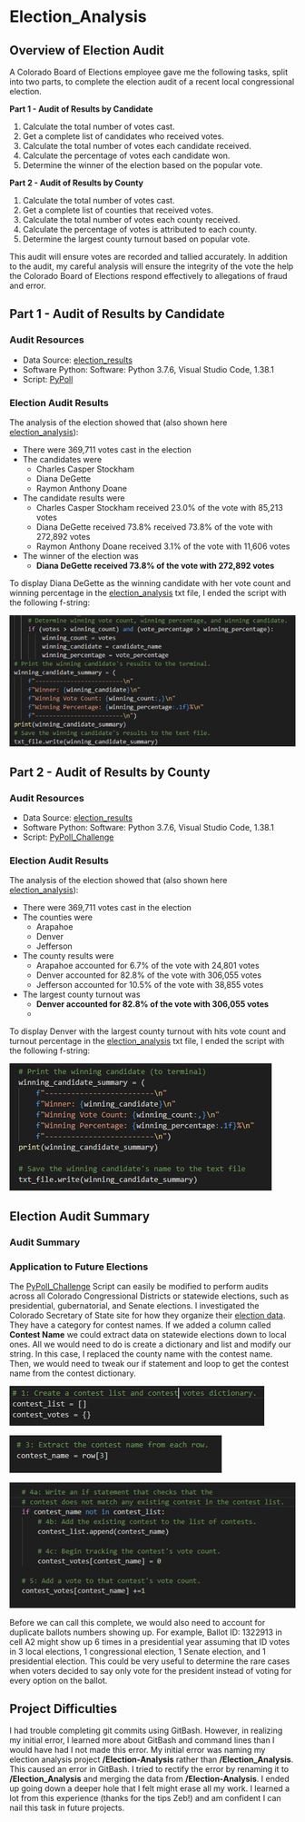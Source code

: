 # Election_Analysis
## Overview of Election Audit

A Colorado Board of Elections employee gave me the following tasks, split into two parts, to complete the election audit of a recent local congressional election.

**Part 1 - Audit of Results by Candidate**
1. Calculate the total number of votes cast.
2. Get a complete list of candidates who received votes.
3. Calculate the total number of votes each candidate received.
4. Calculate the percentage of votes each candidate won.
5. Determine the winner of the election based on the popular vote.

**Part 2 - Audit of Results by County**
1. Calculate the total number of votes cast.
2. Get a complete list of counties that received votes.
3. Calculate the total number of votes each county received.
4. Calculate the percentage of votes is attributed to each county.
5. Determine the largest county turnout based on popular vote.

This audit will ensure votes are recorded and tallied accurately. In addition to the audit, my careful analysis will ensure the integrity of the vote the help the Colorado Board of Elections respond effectively to allegations of fraud and error.

## Part 1 - Audit of Results by Candidate
### Audit Resources
- Data Source: [election_results](https://github.com/dwwatson1/Election_Analysis/blob/main/Resources/election_results.csv)
- Software Python: Software: Python 3.7.6, Visual Studio Code, 1.38.1
- Script: [PyPoll](https://github.com/dwwatson1/Election_Analysis/blob/main/PyPoll.py)

### Election Audit Results
The analysis of the election showed that (also shown here [election_analysis](https://github.com/dwwatson1/Election_Analysis/blob/main/analysis/election_analysis.txt)):
- There were 369,711 votes cast in the election
- The candidates were
  - Charles Casper Stockham
  - Diana DeGette
  - Raymon Anthony Doane
- The candidate results were
  - Charles Casper Stockham received 23.0% of the vote with 85,213 votes
  - Diana DeGette received 73.8% received 73.8% of the vote with 272,892 votes
  - Raymon Anthony Doane received 3.1% of the vote with 11,606 votes
- The winner of the election was
  - **Diana DeGette received 73.8% of the vote with 272,892 votes**
 
To display Diana DeGette as the winning candidate with her vote count and winning percentage in the [election_analysis](https://github.com/dwwatson1/Election_Analysis/blob/main/analysis/election_analysis.txt) txt file, I ended the script with the following f-string:

![Winning_Candidate](https://github.com/dwwatson1/Election_Analysis/blob/main/Resources/Winning_Candidate.PNG)

## Part 2 - Audit of Results by County
### Audit Resources
- Data Source: [election_results](https://github.com/dwwatson1/Election_Analysis/blob/main/Resources/election_results.csv)
- Software Python: Software: Python 3.7.6, Visual Studio Code, 1.38.1
- Script: [PyPoll_Challenge](https://github.com/dwwatson1/Election_Analysis/blob/main/PyPoll_Challenge.py)

### Election Audit Results
The analysis of the election showed that (also shown here [election_analysis](https://github.com/dwwatson1/Election_Analysis/blob/main/analysis/election_analysis.txt)):
- There were 369,711 votes cast in the election
- The counties were
  - Arapahoe
  - Denver
  - Jefferson
- The county results were
  - Arapahoe accounted for 6.7% of the vote with 24,801 votes
  - Denver accounted for 82.8% of the vote with 306,055 votes
  - Jefferson accounted for 10.5% of the vote with 38,855 votes
- The largest county turnout was
  - **Denver accounted for 82.8% of the vote with 306,055 votes**
  - 
To display Denver with the largest county turnout with hits vote count and turnout percentage in the [election_analysis](https://github.com/dwwatson1/Election_Analysis/blob/main/analysis/election_analysis.txt) txt file, I ended the script with the following f-string:

![Winning_County](https://github.com/dwwatson1/Election_Analysis/blob/main/Resources/Winning_County.PNG)

## Election Audit Summary
### Audit Summary

### Application to Future Elections
The [PyPoll_Challenge](https://github.com/dwwatson1/Election_Analysis/blob/main/PyPoll_Challenge.py) Script can easily be modified to perform audits across all Colorado Congressional Districts or statewide elections, such as presidential, gubernatorial, and Senate elections. I investigated the Colorado Secretary of State site for how they organize their [election data](https://results.enr.clarityelections.com/CO/105975/web.275533/#/summary?category=C_1). They have a category for contest names. If we added a column called __Contest Name__ we could extract data on statewide elections down to local ones. All we would need to do is create a dictionary and list and modify our string. In this case, I replaced the county name with the contest name. Then, we would need to tweak our if statement and loop to get the contest name from the contest dictionary.

![Contest_Name](https://github.com/dwwatson1/Election_Analysis/blob/main/Resources/Contest_Name.PNG)

![Contest_Extract](https://github.com/dwwatson1/Election_Analysis/blob/main/Resources/Contest_Extract.PNG)

![Contest_List](https://github.com/dwwatson1/Election_Analysis/blob/main/Resources/Contest_List.PNG)

Before we can call this complete, we would also need to account for duplicate ballots numbers showing up. For example, Ballot ID: 1322913 in cell A2 might show up 6 times in a presidential year assuming that ID votes in 3 local elections, 1 congressional election, 1 Senate election, and 1 presidential election. This could be very useful to determine the rare cases when voters decided to say only vote for the president instead of voting for every option on the ballot.

## Project Difficulties
I had trouble completing git commits using GitBash. However, in realizing my initial error, I learned more about GitBash and command lines than I would have had I not made this error. My initial error was naming my election analysis project __/Election-Analysis__ rather than __/Election_Analysis__. This caused an error in GitBash. I tried to rectify the error by renaming it to __/Election_Analysis__ and merging the data from __/Election-Analysis__. I ended up going down a deeper hole that I felt might erase all my work. I learned a lot from this experience (thanks for the tips Zeb!) and am confident I can nail this task in future projects.  
